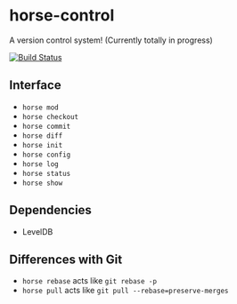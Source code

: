 # horse-control
A version control system! (Currently totally in progress)

[![Build Status](https://travis-ci.org/bgwines/horse-control.svg?branch=master)](https://travis-ci.org/bgwines/horse-control)

Interface
---------

* `horse mod`
* `horse checkout`
* `horse commit`
* `horse diff`
* `horse init`
* `horse config`
* `horse log`
* `horse status`
* `horse show`

Dependencies
------------

* LevelDB

Differences with Git
--------------------

* `horse rebase` acts like `git rebase -p`
* `horse pull` acts like `git pull --rebase=preserve-merges`